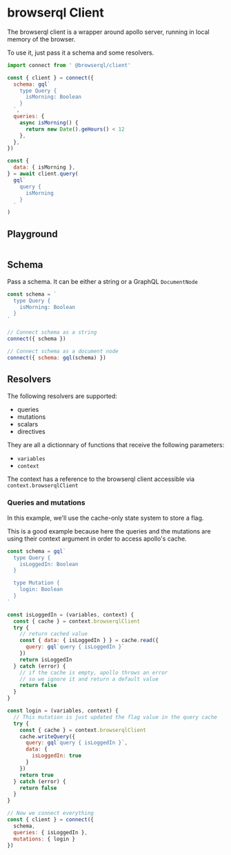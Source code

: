 # browserql Client

The browserql client is a wrapper around apollo server, running in local memory of the browser.

To use it, just pass it a schema and some resolvers.

```js
import connect from ' @browserql/client'

const { client } = connect({
  schema: gql`
    type Query {
      isMorning: Boolean
    }
  `,
  queries: {
    async isMorning() {
      return new Date().geHours() < 12
    },
  },
})

const {
  data: { isMorning },
} = await client.query(
  gql`
    query {
      isMorning
    }
  `
)
```

## Playground

```browserqlPlayground

```

## Schema

Pass a schema. It can be either a string or a GraphQL `DocumentNode`

```javascript
const schema = `
  type Query {
    isMorning: Boolean
  }
`

// Connect schema as a string
connect({ schema })

// Connect schema as a document node
connect({ schema: gql(schema) })
```

## Resolvers

The following resolvers are supported:

- queries
- mutations
- scalars
- directives

They are all a dictionnary of functions that receive the following parameters:

- `variables`
- `context`

The context has a reference to the browserql client accessible via `context.browserqlClient`

### Queries and mutations

In this example, we'll use the cache-only state system to store a flag.

This is a good example because here the queries and the mutations are using their context argument in order to access apollo's cache.

```javascript
const schema = gql`
  type Query {
    isLoggedIn: Boolean
  }

  type Mutation {
    login: Boolean
  }
`

const isLoggedIn = (variables, context) {
  const { cache } = context.browserqlClient
  try {
    // return cached value
    const { data: { isLoggedIn } } = cache.read({
      query: gql`query { isLoggedIn }`
    })
    return isLoggedIn
  } catch (error) {
    // if the cache is empty, apollo throws an error
    // so we ignore it and return a default value
    return false
  }
}

const login = (variables, context) {
  // This mutation is just updated the flag value in the query cache
  try {
    const { cache } = context.browserqlClient
    cache.writeQuery({
      query: gql`query { isLoggedIn }`,
      data: {
        isLoggedIn: true
      }
    })
    return true
  } catch (error) {
    return false
  }
}

// Now we connect everything
const { client } = connect({
  schema,
  queries: { isLoggedIn },
  mutations: { login }
})

```
